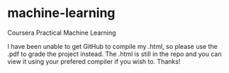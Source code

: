 # machine-learning
Coursera Practical Machine Learning

I have been unable to get GitHub to compile my .html, so please use the .pdf to grade the project instead.
The .html is still in the repo and you can view it using your prefered compiler if you wish to. Thanks!
